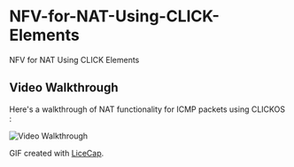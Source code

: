 # NFV-for-NAT-Using-CLICK-Elements
NFV for NAT Using CLICK Elements


## Video Walkthrough 

Here's a walkthrough of NAT functionality for ICMP packets using CLICKOS :

<img src='https://cloud.githubusercontent.com/assets/22742130/25545707/e4c85e84-2c14-11e7-9a72-ca7962313bb9.gif' title='Video Walkthrough' width='' alt='Video Walkthrough' />

GIF created with [LiceCap](http://www.cockos.com/licecap/).
